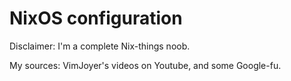 # NixOS configuration

Disclaimer: I'm a complete Nix-things noob.

My sources: VimJoyer's videos on Youtube, and some Google-fu.
